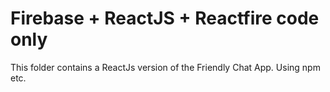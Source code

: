 # Firebase + ReactJS + Reactfire code only

This folder contains a ReactJs version of the Friendly Chat App.
Using npm etc.
